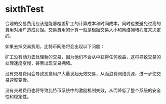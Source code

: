 # sixthTest
合理的交易费用应该是能够覆盖矿工的计算成本和时间成本，同时也要避免过高的费用对用户造成负担。交易费用的计算一般是根据交易大小和网络拥堵程度来决定的。

如果去掉交易费用，比特币网络将会出现以下问题：

矿工没有动力去处理新的交易，因为他们不会从中获得任何收益，这将导致交易的处理速度变慢，甚至出现交易拥堵。

没有交易费用会导致恶意用户大量发起无效交易，从而浪费网络资源，进一步使交易速度变慢。

没有交易费用也将导致比特币系统中的激励机制失效，从而降低了整个系统的安全性和稳定性。
